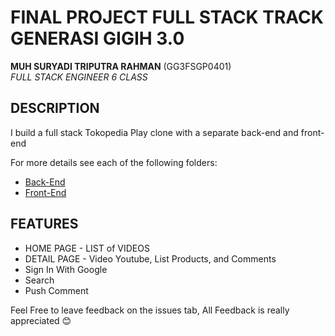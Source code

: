 # FINAL PROJECT FULL STACK TRACK GENERASI GIGIH 3.0

**MUH SURYADI TRIPUTRA RAHMAN** (GG3FSGP0401) <br>
*FULL STACK ENGINEER 6 CLASS*

## DESCRIPTION

I build a full stack Tokopedia Play clone with a separate back-end and front-end

For more details see each of the following folders:

* [Back-End](./back-end/)
* [Front-End](./front-end/)


## FEATURES

* HOME PAGE - LIST of VIDEOS
* DETAIL PAGE - Video Youtube, List Products, and Comments
* Sign In With Google
* Search
* Push Comment

Feel Free to leave feedback on the issues tab, All Feedback is really appreciated 😊